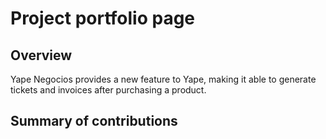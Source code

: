 # Project portfolio page

## Overview

Yape Negocios provides a new feature to Yape, making it able to generate tickets and invoices after purchasing a product.

## Summary of contributions

